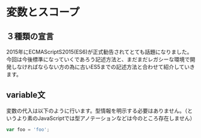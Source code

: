 # 変数とスコープ



## ３種類の宣言

2015年にECMAScriptS2015\(ES6\)が正式勧告されてとても話題になりました。今回は今後標準になっていくであろう記述方法と、まだまだレガシーな環境で開発しなければならない方の為に古いES5までの記述方法と合わせて紹介していきます。

## variable文

変数の代入は以下のように行います。型情報を明示する必要はありません。（というより素のJavaScriptでは型アノテーションなどは今のところ存在しません）

```js
var foo = 'foo';
```




